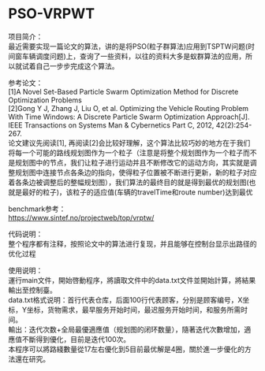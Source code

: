 # PSO-VRPWT

项目简介：<br/>
最近需要实现一篇论文的算法，讲的是将PSO(粒子群算法)应用到TSPTW问题(时间窗车辆调度问题)上，查询了一些资料，以往的资料大多是蚁群算法的应用，所以就试着自己一步步完成这个算法。

参考论文：<br/>
[1]A Novel Set-Based Particle Swarm Optimization Method for Discrete Optimization Problems<br/>
[2]Gong Y J, Zhang J, Liu O, et al. Optimizing the Vehicle Routing Problem With Time Windows: A Discrete Particle Swarm Optimization Approach[J]. IEEE Transactions on Systems Man & Cybernetics Part C, 2012, 42(2):254-267.<br/>
论文建议先阅读[1], 再阅读[2]会比较好理解，这个算法比较巧妙的地方在于我们将每一个可能的路线规划图作为一个粒子（注意是将整个规划图作为一个粒子而不是规划图中的节点，我们让粒子进行运动并且不断修改它的运动方向，其实就是调整规划图中连接节点各条边的指向，使得粒子位置被不断进行更新，新的粒子对应着各条边被调整后的整幅规划图），我们算法的最终目的就是得到最优的规划图(也就是最好的粒子)，该粒子的适应值(车辆的travelTime和route number)达到最优

benchmark参考：<br/>
https://www.sintef.no/projectweb/top/vrptw/

代码说明：<br/>
整个程序都有注释，按照论文中的算法进行复现，并且能够在控制台显示出路径的优化过程

使用说明：<br/>
運行main文件，開始啓動程序，將讀取文件中的data.txt文件並開始計算，將結果輸出至控制臺。<br/>
data.txt格式说明：首行代表仓库，后面100行代表顾客，分别是顾客编号，X坐标，Y坐标，货物需求，最早服务开始时间，最迟服务开始时间，和服务所需时间。<br/>
輸出：迭代次数+全局最優適應值（规划图的闭环数量），隨著迭代次數增加，適應值不斷得到優化，目前是迭代100次。<br/>
本程序可以將路綫數量從17左右優化到5目前最优解是4圈，關於進一步優化的方法還在研究。


